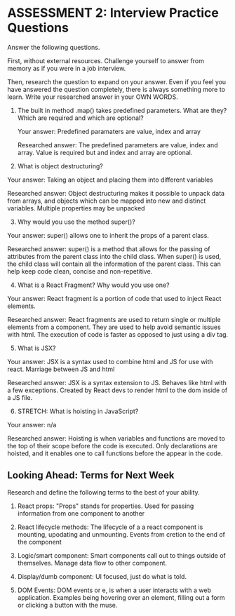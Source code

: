 # ASSESSMENT 2: Interview Practice Questions

Answer the following questions.

First, without external resources. Challenge yourself to answer from memory as if you were in a job interview.

Then, research the question to expand on your answer. Even if you feel you have answered the question completely, there is always something more to learn. Write your researched answer in your OWN WORDS.

1. The built in method .map() takes predefined parameters. What are they? Which are required and which are optional?

    Your answer: Predefined paramaters are value, index and array

    Researched answer: The predefined parameters are  value, index and array.  Value is required but and index and array are optional.



2. What is object destructuring?

  Your answer: Taking an object and placing them into different variables

  Researched answer: Object destructuring makes it possible to unpack data from arrays, and objects which can be mapped into new and distinct variables.  Multiple properties may be unpacked


3. Why would you use the method super()?

  Your answer: super() allows one to inherit the props of a parent class.

  Researched answer: super() is a method that allows for the passing of attributes from the parent class into the child class.  When super() is used, the child class will contain all the information of the parent class.  This can help keep code clean, concise and non-repetitive.



4. What is a React Fragment? Why would you use one?

  Your answer: React fragment is a portion of code that used to inject React elements.

  Researched answer: React fragments are used to return single or multiple elements from a component.  They are used to help avoid semantic issues with html.  The execution of code is faster as opposed to just using a div tag.



5. What is JSX?

  Your answer: JSX is a syntax used to combine html and JS for use with react.  Marriage between JS and html

  Researched answer: JSX is a syntax extension to JS.  Behaves like html with a few exceptions.  Created by React devs to render html to the dom inside of a JS file.  



6. STRETCH: What is hoisting in JavaScript?

  Your answer: n/a

  Researched answer: Hoisting is when variables and functions are moved to the top of their scope before the code is executed.  Only declarations are hoisted, and it enables one to call functions before the appear in the code.



## Looking Ahead: Terms for Next Week

Research and define the following terms to the best of your ability.

1. React props: "Props" stands for properties.  Used for passing information from one component to another

2. React lifecycle methods: The lifecycle of a a react component is mounting, upodating and unmounting. Events from cretion to the end of the component

3. Logic/smart component: Smart components call out to things outside of themselves. Manage data flow to other component.

4. Display/dumb component: UI focused, just do what is told.

5. DOM Events: DOM events or e, is when a user interacts with a web application.  Examples being hovering over an element, filling out a form or clicking a button with the muse.
